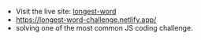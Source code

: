 - Visit the live site: [longest-word](https://longest-word-challenge.netlify.app/)
- https://longest-word-challenge.netlify.app/
- solving one of the most common JS coding challenge.
